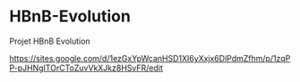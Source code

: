 # HBnB-Evolution
Projet HBnB Evolution


https://sites.google.com/d/1ezGxYpWcanHSD1XI6yXxjx6DlPdmZfhm/p/1zqPP-pJHNgITOrCToZuvVkXJkz8HSvFR/edit
